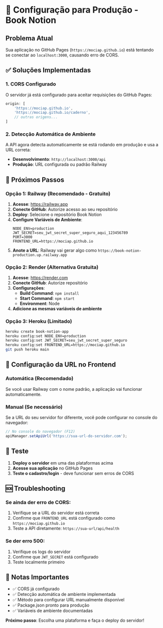 # 🚀 Configuração para Produção - Book Notion

## Problema Atual
Sua aplicação no GitHub Pages (`https://mociap.github.io`) está tentando se conectar ao `localhost:3000`, causando erro de CORS.

## ✅ Soluções Implementadas

### 1. CORS Configurado
O servidor já está configurado para aceitar requisições do GitHub Pages:
```javascript
origin: [
    'https://mociap.github.io',
    'https://mociap.github.io/caderno',
    // outras origens...
]
```

### 2. Detecção Automática de Ambiente
A API agora detecta automaticamente se está rodando em produção e usa a URL correta:
- **Desenvolvimento**: `http://localhost:3000/api`
- **Produção**: URL configurada ou padrão Railway

## 🎯 Próximos Passos

### Opção 1: Railway (Recomendado - Gratuito)

1. **Acesse**: https://railway.app
2. **Conecte GitHub**: Autorize acesso ao seu repositório
3. **Deploy**: Selecione o repositório Book Notion
4. **Configure Variáveis de Ambiente**:
   ```
   NODE_ENV=production
   JWT_SECRET=seu_jwt_secret_super_seguro_aqui_123456789
   PORT=3000
   FRONTEND_URL=https://mociap.github.io
   ```
5. **Anote a URL**: Railway vai gerar algo como `https://book-notion-production.up.railway.app`

### Opção 2: Render (Alternativa Gratuita)

1. **Acesse**: https://render.com
2. **Conecte GitHub**: Autorize repositório
3. **Configurações**:
   - **Build Command**: `npm install`
   - **Start Command**: `npm start`
   - **Environment**: Node
4. **Adicione as mesmas variáveis de ambiente**

### Opção 3: Heroku (Limitado)

```bash
heroku create book-notion-app
heroku config:set NODE_ENV=production
heroku config:set JWT_SECRET=seu_jwt_secret_super_seguro
heroku config:set FRONTEND_URL=https://mociap.github.io
git push heroku main
```

## 🔧 Configuração da URL no Frontend

### Automática (Recomendado)
Se você usar Railway com o nome padrão, a aplicação vai funcionar automaticamente.

### Manual (Se necessário)
Se a URL do seu servidor for diferente, você pode configurar no console do navegador:

```javascript
// No console do navegador (F12)
apiManager.setApiUrl('https://sua-url-do-servidor.com');
```

## 🧪 Teste

1. **Deploy o servidor** em uma das plataformas acima
2. **Acesse sua aplicação** no GitHub Pages
3. **Teste o cadastro/login** - deve funcionar sem erros de CORS

## 🆘 Troubleshooting

### Se ainda der erro de CORS:
1. Verifique se a URL do servidor está correta
2. Confirme que `FRONTEND_URL` está configurado como `https://mociap.github.io`
3. Teste a API diretamente: `https://sua-url/api/health`

### Se der erro 500:
1. Verifique os logs do servidor
2. Confirme que `JWT_SECRET` está configurado
3. Teste localmente primeiro

## 📝 Notas Importantes

- ✅ CORS já configurado
- ✅ Detecção automática de ambiente implementada
- ✅ Método para configurar URL manualmente disponível
- ✅ Package.json pronto para produção
- ✅ Variáveis de ambiente documentadas

**Próximo passo**: Escolha uma plataforma e faça o deploy do servidor!